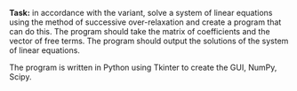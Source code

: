 **Task:** in accordance with the variant, solve a system of linear equations using the method of successive over-relaxation and create a program that can do this. The program should take the matrix of coefficients and the vector of free terms. The program should output the solutions of the system of linear equations.

The program is written in Python using Tkinter to create the GUI, NumPy, Scipy.